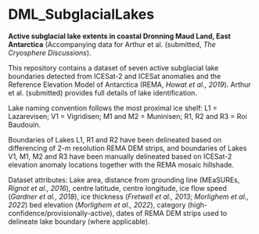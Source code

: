 # DML_SubglacialLakes
**Active subglacial lake extents in coastal Dronning Maud Land, East Antarctica** (Accompanying data for Arthur et al. (submitted, *The Cryosphere Discussions*). 

This repository contains a dataset of seven active subglacial lake boundaries detected from ICESat-2 and ICESat anomalies and the Reference Elevation Model of Antarctica (REMA, *Howat et al., 2019*). Arthur et al. (submitted) provides full details of lake identification.

Lake naming convention follows the most proximal ice shelf:
L1 = Lazarevisen; V1 = Vigridisen; M1 and M2 = Muninisen; R1, R2 and R3 = Roi Baudouin.

Boundaries of Lakes L1, R1 and R2 have been delineated based on differencing of 2-m resolution REMA DEM strips, and boundaries of Lakes V1, M1, M2 and R3 have been manually delineated based on ICESat-2 elevation anomaly locations together with the REMA mosaic hillshade.

Dataset attributes: Lake area, distance from grounding line (MEaSUREs, *Rignot et al., 2016*), centre latitude, centre longitude, ice flow speed (*Gardner et al., 2018*), ice thickness (*Fretwell et al., 2013*; *Morlighem et al., 2022*) bed elevation (*Morlighem et al., 2022*), category (high-confidence/provisionally-active), dates of REMA DEM strips used to delineate lake boundary (where applicable). 
